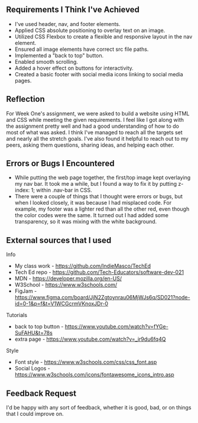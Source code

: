 ## Requirements I Think I've Achieved

- I've used header, nav, and footer elements.
- Applied CSS absolute positioning to overlay text on an image.
- Utilized CSS Flexbox to create a flexible and responsive layout in the nav element.
- Ensured all image elements have correct src file paths.
- Implemented a "back to top" button.
- Enabled smooth scrolling.
- Added a hover effect on buttons for interactivity.
- Created a basic footer with social media icons linking to social media pages.

## Reflection

For Week One's assignment, we were asked to build a website using HTML and CSS while meeting the given requirements. I feel like I got along with the assignment pretty well and had a good understanding of how to do most of what was asked. I think I've managed to reach all the targets set and nearly all the stretch goals. I've also found it helpful to reach out to my peers, asking them questions, sharing ideas, and helping each other.

## Errors or Bugs I Encountered

- While putting the web page together, the first/top image kept overlaying my nav bar. It took me a while, but I found a way to fix it by putting z-index: 1; within .nav-bar in CSS.
- There were a couple of things that I thought were errors or bugs, but when I looked closely, it was because I had misplaced code. For example, my footer was a lighter red than all the other red, even though the color codes were the same. It turned out I had added some transparency, so it was mixing with the white background.

## External sources that I used

Info

- My class work - https://github.com/IndieMasco/TechEd
- Tech Ed repo - https://github.com/Tech-Educators/software-dev-021
- MDN - https://developer.mozilla.org/en-US/
- W3School - https://www.w3schools.com/
- FigJam - https://www.figma.com/board/JjN2Zgtoynrau06MjWJs6q/SD021?node-id=0-1&p=f&t=V1WCGcrmVKnoxJDr-0

Tutorials

- back to top button - https://www.youtube.com/watch?v=fYGe-SuFAHU&t=78s
- extra page - https://www.youtube.com/watch?v=_ir9du6fq4Q

Style

- Font style - https://www.w3schools.com/css/css_font.asp
- Social Logos - https://www.w3schools.com/icons/fontawesome_icons_intro.asp

## Feedback Request

I'd be happy with any sort of feedback, whether it is good, bad, or on things that I could improve on.
